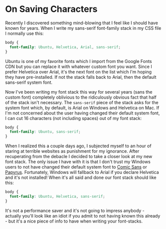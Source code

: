# On Saving Characters

Recently I discovered something mind-blowing that I feel like I should have known for years.<!--more--> When I write my sans-serif font-family stack in my CSS file I normally use this:

```css
body {
  font-family: Ubuntu, Helvetica, Arial, sans-serif;
}
```

Ubuntu is one of my favorite fonts which I import from the Google Fonts CDN but you can replace it with whatever custom font you want. Since I prefer Helvetica over Arial, it's the next font on the list which I'm hoping they have pre-installed. If not the stack falls back to Arial, then the default sans-serif system font.

Now I've been writing my font stack this way for several years (sans the custom font) completely oblivious to the ridiculously obvious fact that half of the stack isn't necessary. The <code>sans-serif</code> piece of the stack asks for the system font which, by default, is Arial on Windows and Helvetica on Mac. If I'm not concerned about the user having changed their default system font, I can cut 16 characters (not including spaces) out of my font stack:

```css
body {
  font-family: Ubuntu, sans-serif;
}
```

When I realized this a couple days ago, I subjected myself to an hour of staring at terrible websites as punishment for my ignorance. After recuperating from the debacle I decided to take a closer look at my new font stack. The only issue I have with it is that I don't trust my Windows users to not have changed their default system font to <a href="http://bancomicsans.com/main/">Comic Sans</a> or <a href="http://trezy.com/blog/christmas-time-with-papyrus">Papyrus</a>. Fortunately, Windows will fallback to Arial if you declare Helvetica and it's not installed! When it's all said and done our font stack should like this:

```css
body {
  font-family: Ubuntu, Helvetica, sans-serif;
}
```

It's not a performance saver and it's not going to impress anybody - actually you'll look like an idiot if you admit to not having known this already - but it's a nice piece of info to have when writing your font-stacks.
